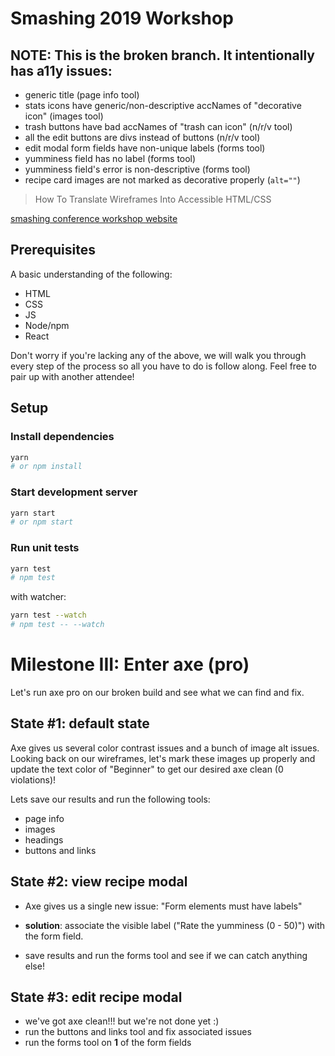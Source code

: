 # Smashing 2019 Workshop

## NOTE: This is the broken branch. It intentionally has a11y issues:

- generic title (page info tool)
- stats icons have generic/non-descriptive accNames of "decorative icon" (images tool)
- trash buttons have bad accNames of "trash can icon" (n/r/v tool)
- all the edit buttons are divs instead of buttons (n/r/v tool)
- edit modal form fields have non-unique labels (forms tool)
- yumminess field has no label (forms tool)
- yumminess field's error is non-descriptive (forms tool)
- recipe card images are not marked as decorative properly (`alt=""`)

> How To Translate Wireframes Into Accessible HTML/CSS

[smashing conference workshop website](https://smashingconf.com/sf-2019/workshops/deque)

## Prerequisites

A basic understanding of the following:

- HTML
- CSS
- JS
- Node/npm
- React

Don't worry if you're lacking any of the above, we will walk you through every step of the process so all you have to do is follow along. Feel free to pair up with another attendee!

## Setup

### Install dependencies

```sh
yarn
# or npm install
```

### Start development server

```sh
yarn start
# or npm start
```

### Run unit tests

```sh
yarn test
# npm test
```

with watcher:

```sh
yarn test --watch
# npm test -- --watch
```

# Milestone III: Enter axe (pro)

Let's run axe pro on our broken build and see what we can find and fix.

## State #1: default state

Axe gives us several color contrast issues and a bunch of image alt issues. Looking back on our wireframes, let's mark these images up properly and update the text color of "Beginner" to get our desired axe clean (0 violations)!

Lets save our results and run the following tools:

- page info
- images
- headings
- buttons and links

## State #2: view recipe modal

- Axe gives us a single new issue: "Form elements must have labels"

- **solution**: associate the visible label ("Rate the yumminess (0 - 50)") with the form field.
- save results and run the forms tool and see if we can catch anything else!

## State #3: edit recipe modal

- we've got axe clean!!! but we're not done yet :)
- run the buttons and links tool and fix associated issues
- run the forms tool on **1** of the form fields
